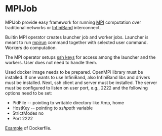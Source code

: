 # MPIJob

MPIJob provide easy framework for running [MPI](https://www.open-mpi.org/) computation over traditional networks or [InfiniBand](https://en.wikipedia.org/wiki/InfiniBand) interconnect.

Builtin MPI operator creates launcher job and worker jobs. Launcher is meant to run [mpirun](https://www.open-mpi.org/doc/v4.0/man1/mpirun.1.php) command together with selected user command. Workers do computation.

The MPI operator setups [ssh keys](https://www.ssh.com/academy/ssh/key) for access among the launcher and the workers. User does not need to handle them.

Used docker image needs to be prepared. OpenMPI library must be installed. If one wants to use InfiniBand, also InfiniBand libs and drivers must be installed. Next, ssh client and server must be installed. The server must be configured to listen on user port, e.g., 2222 and the following options need to be set:
* PidFile -- pointing to writable directory like /tmp, home
* HostKey -- pointing to _sshpath_ variable
* StrictModes no
* Port 2222

[Example](https://github.com/CERIT-SC/rancher-apps/tree/master/charts/mpijob/v0.1/example/) of Dockerfile.


